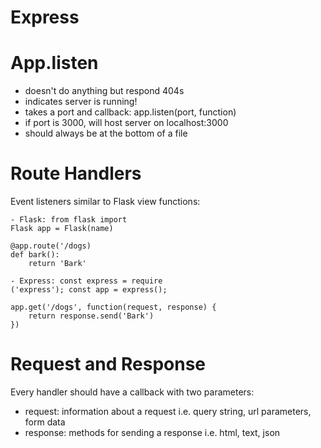 # Express

# App.listen
- doesn't do anything but respond 404s
- indicates server is running!
- takes a port and callback: app.listen(port, function)
- if port is 3000, will host server on localhost:3000
- should always be at the bottom of a file

# Route Handlers
Event listeners similar to Flask view functions:

    - Flask: from flask import 
    Flask app = Flask(name)

    @app.route('/dogs) 
    def bark(): 
        return 'Bark'

    - Express: const express = require
    ('express'); const app = express();

    app.get('/dogs', function(request, response) { 
        return response.send('Bark') 
    })

# Request and Response
Every handler should have a callback with two parameters:
- request: information about a request i.e. query string, url parameters, form data
- response: methods for sending a response i.e. html, text, json